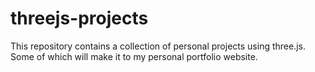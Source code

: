 # threejs-projects

This repository contains a collection of personal projects using three.js.
Some of which will make it to my personal portfolio website.